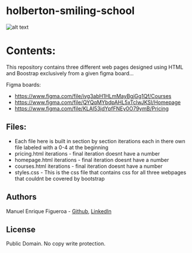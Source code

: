 # holberton-smiling-school
![alt text](https://external-content.duckduckgo.com/iu/?u=https%3A%2F%2Fwww.holbertonschool.com%2Fholberton-logo-simple.png&f=1&nofb=1)

# Contents:
This repository contains three different web pages designed using HTML and Boostrap exclusively from a given figma board...

Figma boards:
* https://www.figma.com/file/ivg3abH1HLmMayBgjGg1Qf/Courses
* https://www.figma.com/file/QYQqMYbdpAHL5xTclwJKSI/Homepage
* https://www.figma.com/file/KLAI53jdYpfFNEy0O79ymB/Pricing

## Files:
* Each file here is built in section by section iterations each in there own file labeled with a 0-4 at the beginning
* pricing.html iterations - final iteration doesnt have a number
* homepage.html iterations - final iteration doesnt have a number
* courses.html iterations  - final iteration doesnt have a number
* styles.css - This is the css file that contains css for all three webpages that couldnt be covered by bootstrap

## Authors
Manuel Enrique Figueroa - [Github](https://github.com/FicusCarica308), [LinkedIn](https://www.linkedin.com/in/manuel-figueroa-292216215)

## License
Public Domain. No copy write protection.
